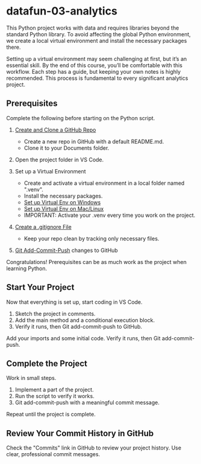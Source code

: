 # datafun-03-analytics

This Python project works with data and requires libraries beyond the standard Python library. 
To avoid affecting the global Python environment, we create a local virtual environment and install the necessary packages there.

Setting up a virtual environment may seem challenging at first, but it’s an essential skill. 
By the end of this course, you’ll be comfortable with this workflow. Each step has a guide, but keeping your own notes is highly recommended. 
This process is fundamental to every significant analytics project.

## Prerequisites

Complete the following before starting on the Python script.

1. [Create and Clone a GitHub Repo](prereqs/01-CreateAndClone.md)
   - Create a new repo in GitHub with a default README.md.
   - Clone it to your Documents folder.
  
2. Open the project folder in VS Code.

3. Set up a Virtual Environment
   - Create and activate a virtual environment in a local folder named ".venv".
   - Install the necessary packages. 
   - [Set up Virtual Env on Windows](prereqs/02-SetUpVirtualEnv-Windows.md)
   - [Set up Virtual Env on Mac/Linux](prereqs/02-SetUpVirtualEnv-MacLinux.md)
   - IMPORTANT: Activate your .venv every time you work on the project. 

4. [Create a .gitignore File](prereqs/03-CreateGitIgnore.md)
   - Keep your repo clean by tracking only necessary files.

5. [Git Add-Commit-Push](prereqs/04-GitAddCommitPush.md) changes to GitHub

Congratulations! Prerequisites can be as much work as the project when learning Python.

## Start Your Project

Now that everything is set up, start coding in VS Code.

1. Sketch the project in comments.
1. Add the main method and a conditional execution block.
1. Verify it runs, then Git add-commit-push to GitHub.

Add your imports and some initial code. Verify it runs, then Git add-commit-push.

## Complete the Project

Work in small steps.

1. Implement a part of the project. 
2. Run the script to verify it works. 
3. Git add-commit-push with a meaningful commit message.

Repeat until the project is complete.

## Review Your Commit History in GitHub

Check the "Commits" link in GitHub to review your project history. Use clear, professional commit messages.
